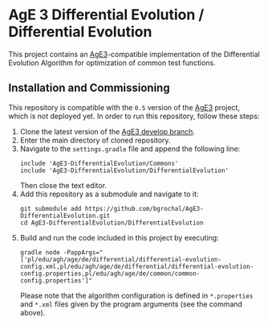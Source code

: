 # AgE 3 Differential Evolution / Differential Evolution
This project contains an [AgE3](https://gitlab.com/age-agh/age3)-compatible implementation of the Differential 
Evolution Algorithm for optimization of common test functions.

## Installation and Commissioning
This repository is compatible with the `0.5` version of the [AgE3](https://gitlab.com/age-agh/age3) project, which is
not deployed yet. In order to run this repository, follow these steps:
 1. Clone the latest version of the [AgE3 develop branch](https://gitlab.com/age-agh/age3/tree/develop).
 2. Enter the main directory of cloned repository.
 3. Navigate to the `settings.gradle` file and append the following line:
    ```
    include 'AgE3-DifferentialEvolution/Commons'
    include 'AgE3-DifferentialEvolution/DifferentialEvolution'
    ```
     Then close the text editor.
 4. Add this repository as a submodule and navigate to it:
    ```
    git submodule add https://github.com/bgrochal/AgE3-DifferentialEvolution.git
    cd AgE3-DifferentialEvolution/DifferentialEvolution
    ```
 5. Build and run the code included in this project by executing:
    ```
    gradle node -PappArgs="['pl/edu/agh/age/de/differential/differential-evolution-config.xml,pl/edu/agh/age/de/differential/differential-evolution-config.properties,pl/edu/agh/age/de/common/common-config.properties']"
    ```
    Please note that the algorithm configuration is defined in `*.properties` and `*.xml` files given by the program 
    arguments (see the command above).
